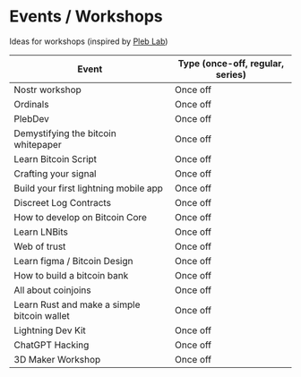 # Events / Workshops

Ideas for workshops (inspired by [Pleb Lab](https://github.com/PlebLab/PlebLab_Workshops))

| Event | Type (once-off, regular, series) |
| ----------- | ----------- |
| Nostr workshop | Once off |
| Ordinals | Once off | 
| PlebDev | Once off | 
| Demystifying the bitcoin whitepaper | Once off | 
| Learn Bitcoin Script | Once off | 
| Crafting your signal | Once off | 
| Build your first lightning mobile app | Once off | 
| Discreet Log Contracts | Once off | 
| How to develop on Bitcoin Core | Once off | 
| Learn LNBits | Once off | 
| Web of trust | Once off | 
| Learn figma / Bitcoin Design | Once off | 
| How to build a bitcoin bank | Once off | 
| All about coinjoins | Once off | 
| Learn Rust and make a simple bitcoin wallet | Once off | 
| Lightning Dev Kit | Once off | 
| ChatGPT Hacking | Once off | 
| 3D Maker Workshop | Once off | 
